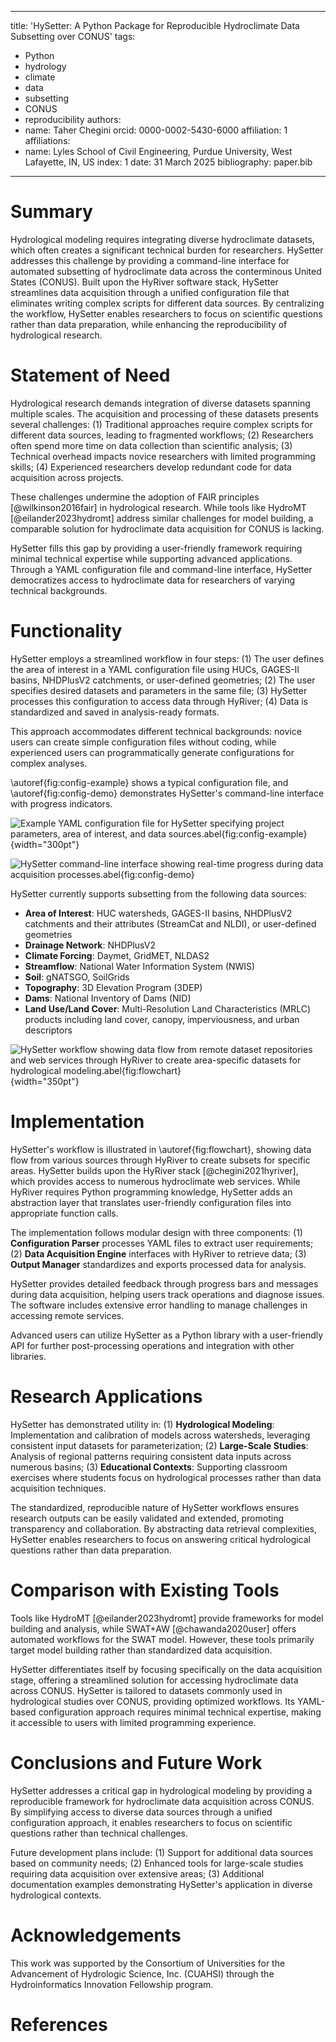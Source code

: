 ______________________________________________________________________

title: 'HySetter: A Python Package for Reproducible Hydroclimate Data Subsetting over
CONUS' tags:

- Python
- hydrology
- climate
- data
- subsetting
- CONUS
- reproducibility authors:
- name: Taher Chegini orcid: 0000-0002-5430-6000 affiliation: 1 affiliations:
- name: Lyles School of Civil Engineering, Purdue University, West Lafayette, IN, US
  index: 1 date: 31 March 2025 bibliography: paper.bib

______________________________________________________________________

# Summary

Hydrological modeling requires integrating diverse hydroclimate datasets, which often
creates a significant technical burden for researchers. HySetter addresses this
challenge by providing a command-line interface for automated subsetting of hydroclimate
data across the conterminous United States (CONUS). Built upon the HyRiver software
stack, HySetter streamlines data acquisition through a unified configuration file that
eliminates writing complex scripts for different data sources. By centralizing the
workflow, HySetter enables researchers to focus on scientific questions rather than data
preparation, while enhancing the reproducibility of hydrological research.

# Statement of Need

Hydrological research demands integration of diverse datasets spanning multiple scales.
The acquisition and processing of these datasets presents several challenges: (1)
Traditional approaches require complex scripts for different data sources, leading to
fragmented workflows; (2) Researchers often spend more time on data collection than
scientific analysis; (3) Technical overhead impacts novice researchers with limited
programming skills; (4) Experienced researchers develop redundant code for data
acquisition across projects.

These challenges undermine the adoption of FAIR principles [@wilkinson2016fair] in
hydrological research. While tools like HydroMT [@eilander2023hydromt] address similar
challenges for model building, a comparable solution for hydroclimate data acquisition
for CONUS is lacking.

HySetter fills this gap by providing a user-friendly framework requiring minimal
technical expertise while supporting advanced applications. Through a YAML configuration
file and command-line interface, HySetter democratizes access to hydroclimate data for
researchers of varying technical backgrounds.

# Functionality

HySetter employs a streamlined workflow in four steps: (1) The user defines the area of
interest in a YAML configuration file using HUCs, GAGES-II basins, NHDPlusV2 catchments,
or user-defined geometries; (2) The user specifies desired datasets and parameters in
the same file; (3) HySetter processes this configuration to access data through HyRiver;
(4) Data is standardized and saved in analysis-ready formats.

This approach accommodates different technical backgrounds: novice users can create
simple configuration files without coding, while experienced users can programmatically
generate configurations for complex analyses.

\\autoref{fig:config-example} shows a typical configuration file, and
\\autoref{fig:config-demo} demonstrates HySetter's command-line interface with progress
indicators.

![Example YAML configuration file for HySetter specifying project parameters, area of interest, and data sources.abel{fig:config-example}](config.png){width="300pt"}

![HySetter command-line interface showing real-time progress during data acquisition processes.abel{fig:config-demo}](cli.png)

HySetter currently supports subsetting from the following data sources:

- **Area of Interest**: HUC watersheds, GAGES-II basins, NHDPlusV2 catchments and their
  attributes (StreamCat and NLDI), or user-defined geometries
- **Drainage Network**: NHDPlusV2
- **Climate Forcing**: Daymet, GridMET, NLDAS2
- **Streamflow**: National Water Information System (NWIS)
- **Soil**: gNATSGO, SoilGrids
- **Topography**: 3D Elevation Program (3DEP)
- **Dams**: National Inventory of Dams (NID)
- **Land Use/Land Cover**: Multi-Resolution Land Characteristics (MRLC) products
  including land cover, canopy, imperviousness, and urban descriptors

![HySetter workflow showing data flow from remote dataset repositories and web services through HyRiver to create area-specific datasets for hydrological modeling.abel{fig:flowchart}](flowchart.png){width="350pt"}

# Implementation

HySetter's workflow is illustrated in \\autoref{fig:flowchart}, showing data flow from
various sources through HyRiver to create subsets for specific areas. HySetter builds
upon the HyRiver stack [@chegini2021hyriver], which provides access to numerous
hydroclimate web services. While HyRiver requires Python programming knowledge, HySetter
adds an abstraction layer that translates user-friendly configuration files into
appropriate function calls.

The implementation follows modular design with three components: (1) **Configuration
Parser** processes YAML files to extract user requirements; (2) **Data Acquisition
Engine** interfaces with HyRiver to retrieve data; (3) **Output Manager** standardizes
and exports processed data for analysis.

HySetter provides detailed feedback through progress bars and messages during data
acquisition, helping users track operations and diagnose issues. The software includes
extensive error handling to manage challenges in accessing remote services.

Advanced users can utilize HySetter as a Python library with a user-friendly API for
further post-processing operations and integration with other libraries.

# Research Applications

HySetter has demonstrated utility in: (1) **Hydrological Modeling**: Implementation and
calibration of models across watersheds, leveraging consistent input datasets for
parameterization; (2) **Large-Scale Studies**: Analysis of regional patterns requiring
consistent data inputs across numerous basins; (3) **Educational Contexts**: Supporting
classroom exercises where students focus on hydrological processes rather than data
acquisition techniques.

The standardized, reproducible nature of HySetter workflows ensures research outputs can
be easily validated and extended, promoting transparency and collaboration. By
abstracting data retrieval complexities, HySetter enables researchers to focus on
answering critical hydrological questions rather than data preparation.

# Comparison with Existing Tools

Tools like HydroMT [@eilander2023hydromt] provide frameworks for model building and
analysis, while SWAT+AW [@chawanda2020user] offers automated workflows for the SWAT
model. However, these tools primarily target model building rather than standardized
data acquisition.

HySetter differentiates itself by focusing specifically on the data acquisition stage,
offering a streamlined solution for accessing hydroclimate data across CONUS. HySetter
is tailored to datasets commonly used in hydrological studies over CONUS, providing
optimized workflows. Its YAML-based configuration approach requires minimal technical
expertise, making it accessible to users with limited programming experience.

# Conclusions and Future Work

HySetter addresses a critical gap in hydrological modeling by providing a reproducible
framework for hydroclimate data acquisition across CONUS. By simplifying access to
diverse data sources through a unified configuration approach, it enables researchers to
focus on scientific questions rather than technical challenges.

Future development plans include: (1) Support for additional data sources based on
community needs; (2) Enhanced tools for large-scale studies requiring data acquisition
over extensive areas; (3) Additional documentation examples demonstrating HySetter's
application in diverse hydrological contexts.

# Acknowledgements

This work was supported by the Consortium of Universities for the Advancement of
Hydrologic Science, Inc. (CUAHSI) through the Hydroinformatics Innovation Fellowship
program.

# References
